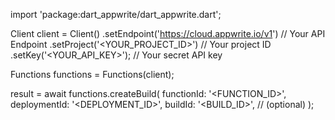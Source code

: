 import 'package:dart_appwrite/dart_appwrite.dart';

Client client = Client()
    .setEndpoint('https://cloud.appwrite.io/v1') // Your API Endpoint
    .setProject('<YOUR_PROJECT_ID>') // Your project ID
    .setKey('<YOUR_API_KEY>'); // Your secret API key

Functions functions = Functions(client);

 result = await functions.createBuild(
    functionId: '<FUNCTION_ID>',
    deploymentId: '<DEPLOYMENT_ID>',
    buildId: '<BUILD_ID>', // (optional)
);
